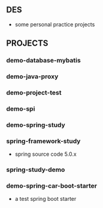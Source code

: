 ## DES
- some personal practice projects 

## PROJECTS

### demo-database-mybatis

### demo-java-proxy

### demo-project-test

### demo-spi

### demo-spring-study

### spring-framework-study
- spring source code 5.0.x

### spring-study-demo

### demo-spring-car-boot-starter
- a test spring boot starter

